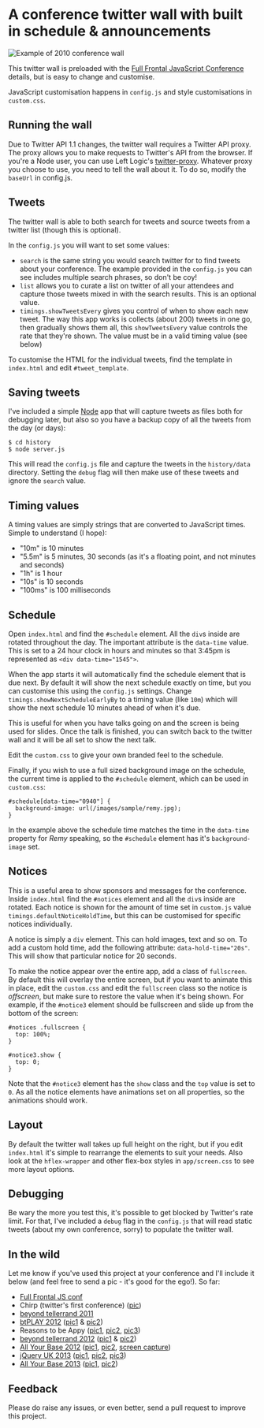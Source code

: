 # A conference twitter wall with built in schedule & announcements

![Example of 2010 conference wall](http://i.imgur.com/LdPaw.png)

This twitter wall is preloaded with the [Full Frontal JavaScript Conference](http://full-frontal.org) details, but is easy to change and customise.

JavaScript customisation happens in `config.js` and style customisations in `custom.css`.

## Running the wall

Due to Twitter API 1.1 changes, the twitter wall requires a Twitter API proxy. The proxy allows you to make requests to Twitter's API from the browser. If you're a Node user, you can use Left Logic's [twitter-proxy](https://github.com/leftlogic/twitter-proxy). Whatever proxy you choose to use, you need to tell the wall about it. To do so, modify the `baseUrl` in config.js.

## Tweets

The twitter wall is able to both search for tweets and source tweets from a twitter list (though this is optional).

In the `config.js` you will want to set some values:

- `search` is the same string you would search twitter for to find tweets about your conference. The example provided in the `config.js` you can see includes multiple search phrases, so don't be coy!
- `list` allows you to curate a list on twitter of all your attendees and capture those tweets mixed in with the search results. This is an optional value.
- `timings.showTweetsEvery` gives you control of when to show each new tweet. The way this app works is collects (about 200) tweets in one go, then gradually shows them all, this `showTweetsEvery` value controls the rate that they're shown. The value must be in a valid timing value (see below)

To customise the HTML for the individual tweets, find the template in `index.html` and edit `#tweet_template`.

## Saving tweets

I've included a simple [Node](http://nodejs.org) app that will capture tweets as files both for debugging later, but also so you have a backup copy of all the tweets from the day (or days):

    $ cd history
    $ node server.js

This will read the `config.js` file and capture the tweets in the `history/data` directory.  Setting the `debug` flag will then make use of these tweets and ignore the `search` value.

## Timing values

A timing values are simply strings that are converted to JavaScript times. Simple to understand (I hope):

- "10m" is 10 minutes
- "5.5m" is 5 minutes, 30 seconds (as it's a floating point, and not minutes and seconds)
- "1h" is 1 hour
- "10s" is 10 seconds
- "100ms" is 100 milliseconds

## Schedule

Open `index.html` and find the `#schedule` element. All the `div`s inside are rotated throughout the day. The important attribute is the `data-time` value. This is set to a 24 hour clock in hours and minutes so that 3:45pm is represented as `<div data-time="1545">`.

When the app starts it will automatically find the schedule element that is due next. By default it will show the next schedule exactly on time, but you can customise this using the `config.js` settings. Change `timings.showNextScheduleEarlyBy` to a timing value (like `10m`) which will show the next schedule 10 minutes ahead of when it's due.

This is useful for when you have talks going on and the screen is being used for slides. Once the talk is finished, you can switch back to the twitter wall and it will be all set to show the next talk.

Edit the `custom.css` to give your own branded feel to the schedule.

Finally, if you wish to use a full sized background image on the schedule, the current time is applied to the `#schedule` element, which can be used in `custom.css`:

    #schedule[data-time="0940"] {
      background-image: url(/images/sample/remy.jpg);
    }

In the example above the schedule time matches the time in the `data-time` property for *Remy* speaking, so the `#schedule` element has it's `background-image` set.

## Notices

This is a useful area to show sponsors and messages for the conference. Inside `index.html` find the `#notices` element and all the `div`s inside are rotated.  Each notice is shown for the amount of time set in `custom.js` value `timings.defaultNoticeHoldTime`, but this can be customised for specific notices individually.

A notice is simply a `div` element. This can hold images, text and so on. To add a custom hold time, add the following attribute: `data-hold-time="20s"`. This will show that particular notice for 20 seconds.

To make the notice appear over the entire app, add a class of `fullscreen`. By default this will overlay the entire screen, but if you want to animate this in place, edit the `custom.css` and edit the `fullscreen` class so the notice is *offscreen*, but make sure to restore the value when it's being shown. For example, if the `#notice3` element should be fullscreen and slide up from the bottom of the screen:

    #notices .fullscreen {
      top: 100%;
    }

    #notice3.show {
      top: 0;
    }

Note that the `#notice3` element has the `show` class and the `top` value is set to `0`. As all the notice elements have animations set on all properties, so the animations should work.

## Layout

By default the twitter wall takes up full height on the right, but if you edit `index.html` it's simple to rearrange the elements to suit your needs.  Also look at the `hflex-wrapper` and other flex-box styles in `app/screen.css` to see more layout options.

## Debugging

Be wary the more you test this, it's possible to get blocked by Twitter's rate limit. For that, I've included a `debug` flag in the `config.js` that will read static tweets (about my own conference, sorry) to populate the twitter wall.

## In the wild

Let me know if you've used this project at your conference and I'll include it below (and feel free to send a pic - it's good for the ego!). So far:

- [Full Frontal JS conf](http://full-frontal.org)
- Chirp (twitter's first conference) ([pic](http://twitpic.com/1fmeuu))
- [beyond tellerrand 2011](http://2011.beyondtellerrand.com)
- [btPLAY 2012](http://play12.beyondtellerrand.com) ([pic1](http://farm6.staticflickr.com/5034/7112179285_84ee84f1a3_z.jpg) & [pic2](http://farm8.staticflickr.com/7037/7128059037_bdebfe7937_z.jpg))
- Reasons to be Appy ([pic1](http://farm4.staticflickr.com/3666/10582556835_4bac49f24f_b.jpg), [pic2](http://farm4.staticflickr.com/3816/10582561915_84e7b1d448_b.jpg), [pic3](http://farm4.staticflickr.com/3778/10582609074_3a1e31260d_b.jpg))
- [beyond tellerrand 2012](http://2012.beyondtellerrand.com) ([pic1](http://farm9.staticflickr.com/8480/8221718069_a73a5ab015_o.jpg) & [pic2](http://farm9.staticflickr.com/8197/8219459243_74ba503dea_o.jpg))
- [All Your Base 2012](http://allyourbaseconf.com/2012/) ([pic1](http://farm6.staticflickr.com/5493/10582898233_2069b69685_b.jpg), [pic2](http://farm4.staticflickr.com/3750/10582906763_f22d4262c0_b.jpg), [screen capture](http://vimeo.com/78026516))
- [jQuery UK 2013](http://events.jquery.org/2013/uk/) ([pic1](http://farm4.staticflickr.com/3670/10582663285_4e42e21155_b.jpg), [pic2](http://farm3.staticflickr.com/2814/10582740174_0d35b2cc71_b.jpg), [pic3](http://farm6.staticflickr.com/5495/10582691656_a028a53c8c_b.jpg))
- [All Your Base 2013](http://allyourbaseconf.com/) ([pic1](http://farm8.staticflickr.com/7360/10583050753_0d32588ab5_b.jpg), [pic2](http://farm4.staticflickr.com/3780/10582771975_23b8d4eb21_b.jpg))

## Feedback

Please do raise any issues, or even better, send a pull request to improve this project.
